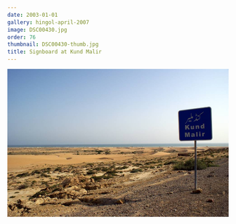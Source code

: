 ```yaml
---
date: 2003-01-01
gallery: hingol-april-2007
image: DSC00430.jpg
order: 76
thumbnail: DSC00430-thumb.jpg
title: Signboard at Kund Malir
---
```


![Signboard at Kund Malir](./DSC00430.jpg)